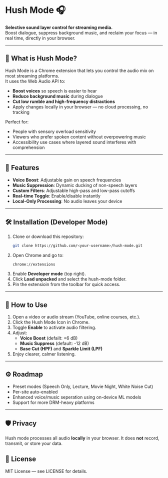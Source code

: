 # Hush Mode 🎧  
**Selective sound layer control for streaming media.**  
Boost dialogue, suppress background music, and reclaim your focus — in real time, directly in your browser.

---

## 📌 What is Hush Mode?
Hush Mode is a Chrome extension that lets you control the audio mix on most streaming platforms.  
It uses the Web Audio API to:
- **Boost voices** so speech is easier to hear
- **Reduce background music** during dialogue
- **Cut low rumble and high-frequency distractions**
- Apply changes locally in your browser — no cloud processing, no tracking

Perfect for:
- People with sensory overload sensitivity
- Viewers who prefer spoken content without overpowering music
- Accessibility use cases where layered sound interferes with comprehension

---

## 🚀 Features
- **Voice Boost**: Adjustable gain on speech frequencies
- **Music Suppression**: Dynamic ducking of non-speech layers
- **Custom Filters**: Adjustable high-pass and low-pass cutoffs
- **Real-time Toggle**: Enable/disable instantly
- **Local-Only Processing**: No audio leaves your device

---

## 🛠 Installation (Developer Mode)
1. Clone or download this repository:
   ```bash
   git clone https://github.com/<your-username>/hush-mode.git

2. Open Chrome and go to:
   ```
   chrome://extensions

3. Enable **Developer mode** (top right).
4. Click **Load unpacked** and select the hush-mode folder.
5. Pin the extensioin from the toolbar for quick access.

---
## 📖 How to Use
1. Open a video or audio stream (YouTube, online courses, etc.).
2. Click the Hush Mode Icon in Chrome.
3. Toggle **Enable** to activate audio filtering.
4. Adjust:
   * **Voice Boost** (defailt: +6 dB)
   * **Music Suppress** (default: -12 dB)
   * **Base Cut (HPF)** and **Sparkle Limit (LPF)**
5. Enjoy clearer, calmer listening.

---
## ⚙️ Roadmap
* Preset modes (Speech Only, Lecture, Movie Night, White Noise Cut)
* Per-site auto-enabled
* Enhanced voice/music seperation using on-device ML models
* Support for more DRM-heavy platforms

---
## 🛡️ Privacy
Hush mode processes all audio **locally** in your browser.
It does **not** record, transmit, or store your data.

## 📜 License
MIT License — see LICENSE for details.
